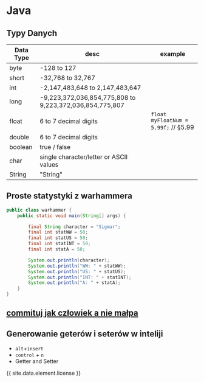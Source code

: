 # Java

## Typy Danych
| Data Type | desc                                                    | example                                   |
|-----------|---------------------------------------------------------|-------------------------------------------|
| byte      | -128 to 127                                             |                                           |
| short     | -32,768 to 32,767                                       |                                           |
| int       | -2,147,483,648 to 2,147,483,647                         |                                           |
| long      | -9,223,372,036,854,775,808 to 9,223,372,036,854,775,807 |                                           |
| float     | 6 to 7 decimal digits                                   | ```float myFloatNum = 5.99f;```  // §5.99 |
| double    | 6 to 7 decimal digits                                   |                                           |
| boolean   | true / false                                            |                                           |
| char      | single character/letter or ASCII values                 |                                           |
| String    | "String"                                                |                                           |

## Proste statystyki z warhammera
```java
public class warhammer {
    public static void main(String[] args) {

        final String character = "Sigmar";
        final int statWW = 50;
        final int statUS = 50;
        final int statINT = 50;
        final int statA = 50;

        System.out.println(character);
        System.out.println("WW: " + statWW);
        System.out.println("US: " + statUS);
        System.out.println("INT: " + statINT);
        System.out.println("A: " + statA);
    }
}
```

## [commituj jak człowiek a nie małpa ](how-to/intellij.md)

## Generowanie geterów i seterów w inteliji

* `alt`+`insert`
* `control` + `n`
* Getter and Setter


{{ site.data.element.license }}
